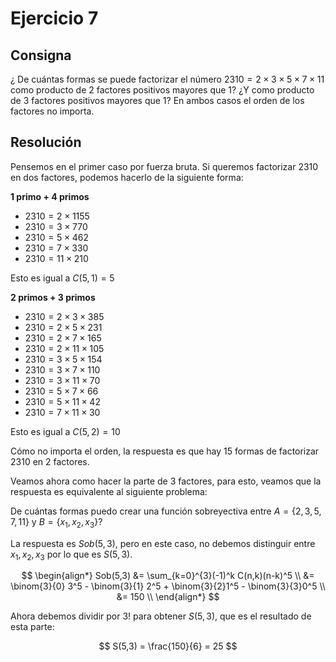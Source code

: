 # Ejercicio 7

## Consigna

¿ De cuántas formas se puede factorizar el número $2310 = 2 \times 3 \times 5 \times 7 \times 11$ como producto de 2 factores positivos mayores que 1? ¿Y como producto de 3 factores positivos mayores que 1? En ambos casos el orden de los factores no importa.

## Resolución

Pensemos en el primer caso por fuerza bruta. Si queremos factorizar $2310$ en dos factores, podemos hacerlo de la siguiente forma:

**1 primo + 4 primos**
- $2310 = 2 \times 1155$
- $2310 = 3 \times 770$
- $2310 = 5 \times 462$
- $2310 = 7 \times 330$
- $2310 = 11 \times 210$

Esto es igual a $C(5, 1) = 5$

**2 primos + 3 primos**
- $2310 = 2 \times 3 \times 385$
- $2310 = 2 \times 5 \times 231$
- $2310 = 2 \times 7 \times 165$
- $2310 = 2 \times 11 \times 105$
- $2310 = 3 \times 5 \times 154$
- $2310 = 3 \times 7 \times 110$
- $2310 = 3 \times 11 \times 70$
- $2310 = 5 \times 7 \times 66$
- $2310 = 5 \times 11 \times 42$
- $2310 = 7 \times 11 \times 30$

Esto es igual a $C(5, 2) = 10$

Cómo no importa el orden, la respuesta es que hay 15 formas de factorizar $2310$ en 2 factores.

Veamos ahora como hacer la parte de 3 factores, para esto, veamos que la respuesta es equivalente al siguiente problema:

De cuántas formas puedo crear una función sobreyectiva entre $A = \{2, 3, 5, 7, 11\}$ y $B = \{x_1, x_2, x_3\}$?

La respuesta es $Sob(5,3)$, pero en este caso, no debemos distinguir entre $x_1, x_2, x_3$ por lo que es $S(5,3)$.

$$
\begin{align*}
Sob(5,3) &= \sum_{k=0}^{3}(-1)^k C(n,k)(n-k)^5 \\
&= \binom{3}{0} 3^5 - \binom{3}{1} 2^5 + \binom{3}{2}1^5 - \binom{3}{3}0^5 \\
&= 150 \\
\end{align*}
$$

Ahora debemos dividir por $3!$ para obtener $S(5,3)$, que es el resultado de esta parte:

$$
S(5,3) = \frac{150}{6} = 25
$$